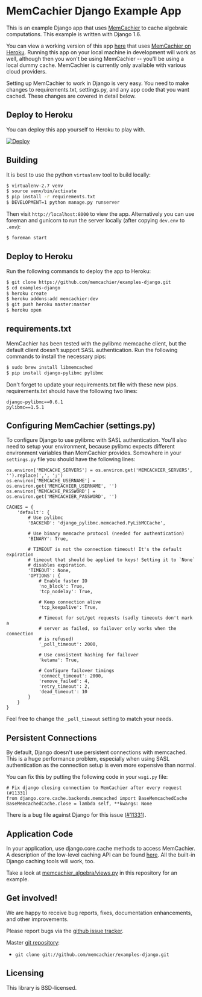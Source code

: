 # MemCachier Django Example App

This is an example Django app that uses
[MemCachier](http://www.memcachier.com) to cache algebraic
computations. This example is written with Django 1.6.

You can view a working version of this app
[here](http://memcachier-examples-django.herokuapp.com) that uses
[MemCachier on Heroku](https://addons.heroku.com/memcachier).
Running this app on your local machine in development will work as
well, although then you won't be using MemCachier -- you'll be using a
local dummy cache. MemCachier is currently only available with various
cloud providers.

Setting up MemCachier to work in Django is very easy. You need to
make changes to requirements.txt, settings.py, and any app code that
you want cached. These changes are covered in detail below.

## Deploy to Heroku

You can deploy this app yourself to Heroku to play with.

[![Deploy](https://www.herokucdn.com/deploy/button.png)](https://heroku.com/deploy)

## Building

It is best to use the python `virtualenv` tool to build locally:

``` .sh
$ virtualenv-2.7 venv
$ source venv/bin/activate
$ pip install -r requirements.txt
$ DEVELOPMENT=1 python manage.py runserver
```

Then visit `http://localhost:8000` to view the app. Alternatively you
can use foreman and gunicorn to run the server locally (after copying
`dev.env` to `.env`):

``` .sh
$ foreman start
```

## Deploy to Heroku

Run the following commands to deploy the app to Heroku:

``` .sh
$ git clone https://github.com/memcachier/examples-django.git
$ cd examples-django
$ heroku create
$ heroku addons:add memcachier:dev
$ git push heroku master:master
$ heroku open
```

## requirements.txt

MemCachier has been tested with the pylibmc memcache client, but the
default client doesn't support SASL authentication. Run the following
commands to install the necessary pips:

``` .sh
$ sudo brew install libmemcached
$ pip install django-pylibmc pylibmc
```

Don't forget to update your requirements.txt file with these new pips.
requirements.txt should have the following two lines:

```
django-pylibmc==0.6.1
pylibmc==1.5.1
```

## Configuring MemCachier (settings.py)

To configure Django to use pylibmc with SASL authentication. You'll also need
to setup your environment, because pylibmc expects different environment
variables than MemCachier provides. Somewhere in your `settings.py` file you
should have the following lines:

``` .python
os.environ['MEMCACHE_SERVERS'] = os.environ.get('MEMCACHIER_SERVERS', '').replace(',', ';')
os.environ['MEMCACHE_USERNAME'] = os.environ.get('MEMCACHIER_USERNAME', '')
os.environ['MEMCACHE_PASSWORD'] = os.environ.get('MEMCACHIER_PASSWORD', '')

CACHES = {
    'default': {
        # Use pylibmc
        'BACKEND': 'django_pylibmc.memcached.PyLibMCCache',

        # Use binary memcache protocol (needed for authentication)
        'BINARY': True,

        # TIMEOUT is not the connection timeout! It's the default expiration
        # timeout that should be applied to keys! Setting it to `None`
        # disables expiration.
        'TIMEOUT': None,
        'OPTIONS': {
            # Enable faster IO
            'no_block': True,
            'tcp_nodelay': True,

            # Keep connection alive
            'tcp_keepalive': True,

            # Timeout for set/get requests (sadly timeouts don't mark a
            # server as failed, so failover only works when the connection
            # is refused)
            '_poll_timeout': 2000,

            # Use consistent hashing for failover
            'ketama': True,

            # Configure failover timings
            'connect_timeout': 2000,
            'remove_failed': 4,
            'retry_timeout': 2,
            'dead_timeout': 10
        }
    }
}
```

Feel free to change the `_poll_timeout` setting to match your needs.

## Persistent Connections

By default, Django doesn't use persistent connections with memcached. This is a
huge performance problem, especially when using SASL authentication as the
connection setup is even more expensive than normal.

You can fix this by putting the following code in your `wsgi.py` file:

``` .python
# Fix django closing connection to MemCachier after every request (#11331)
from django.core.cache.backends.memcached import BaseMemcachedCache
BaseMemcachedCache.close = lambda self, **kwargs: None
```

There is a bug file against Django for this issue
([#11331](https://code.djangoproject.com/ticket/11331)).

## Application Code

In your application, use django.core.cache methods to access
MemCachier. A description of the low-level caching API can be found
[here](https://docs.djangoproject.com/en/1.4/topics/cache/#the-low-level-cache-api).
All the built-in Django caching tools will work, too.

Take a look at
[memcachier_algebra/views.py](https://github.com/memcachier/examples-django/blob/master/memcachier_algebra/views.py)
in this repository for an example.

## Get involved!

We are happy to receive bug reports, fixes, documentation enhancements,
and other improvements.

Please report bugs via the
[github issue tracker](http://github.com/memcachier/examples-django/issues).

Master [git repository](http://github.com/memcachier/examples-django):

* `git clone git://github.com/memcachier/examples-django.git`

## Licensing

This library is BSD-licensed.

